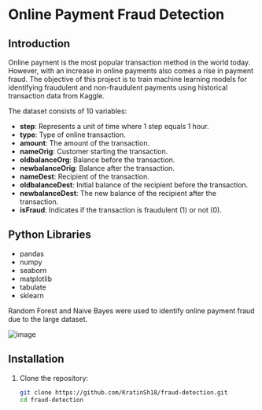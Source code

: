 # Online Payment Fraud Detection

## Introduction
Online payment is the most popular transaction method in the world today. However, with an increase in online payments also comes a rise in payment fraud. The objective of this project is to train machine learning models for identifying fraudulent and non-fraudulent payments using historical transaction data from Kaggle.

The dataset consists of 10 variables:

- **step**: Represents a unit of time where 1 step equals 1 hour.
- **type**: Type of online transaction.
- **amount**: The amount of the transaction.
- **nameOrig**: Customer starting the transaction.
- **oldbalanceOrg**: Balance before the transaction.
- **newbalanceOrig**: Balance after the transaction.
- **nameDest**: Recipient of the transaction.
- **oldbalanceDest**: Initial balance of the recipient before the transaction.
- **newbalanceDest**: The new balance of the recipient after the transaction.
- **isFraud**: Indicates if the transaction is fraudulent (1) or not (0).

## Python Libraries
- pandas
- numpy
- seaborn
- matplotlib
- tabulate
- sklearn

Random Forest and Naive Bayes were used to identify online payment fraud due to the large dataset.

![image](https://user-images.githubusercontent.com/118715799/210950017-e4d317e0-6bf4-4ecd-8313-9b8121e04e9f.png)


## Installation

1. Clone the repository:
   ```bash
   git clone https://github.com/KratinSh18/fraud-detection.git
   cd fraud-detection
